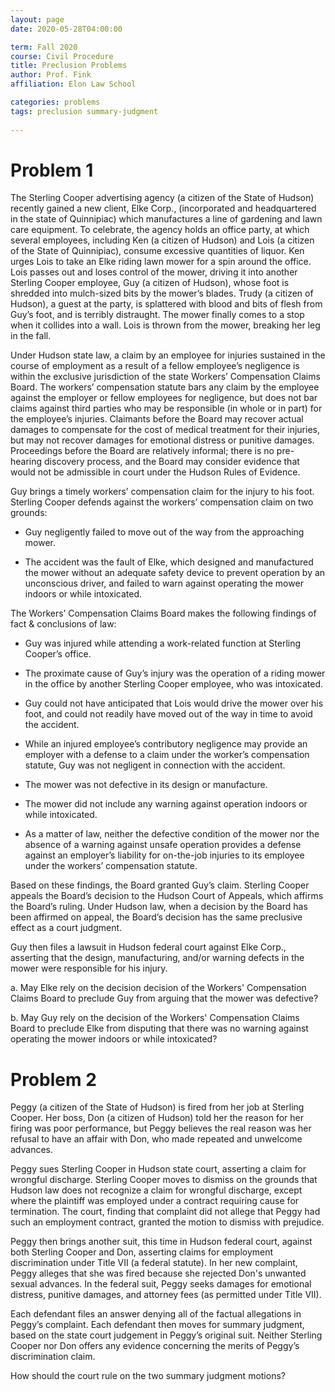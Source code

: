 ```yaml
---
layout: page 
date: 2020-05-28T04:00:00

term: Fall 2020
course: Civil Procedure 
title: Preclusion Problems
author: Prof. Fink
affiliation: Elon Law School 

categories: problems 
tags: preclusion summary-judgment 
  
---
```


# Problem 1

The Sterling Cooper advertising agency (a citizen of the State of Hudson) recently gained a new client, Elke Corp., (incorporated and headquartered in the state of Quinnipiac) which manufactures a line of gardening and lawn care equipment. To celebrate, the agency holds an office party, at which several employees, including Ken (a citizen of Hudson) and Lois (a citizen of the State of Quinnipiac), consume excessive quantities of liquor. Ken urges Lois to take an Elke riding lawn mower for a spin around the office. Lois passes out and loses control of the mower, driving it into another Sterling Cooper employee, Guy (a citizen of Hudson), whose foot is shredded into mulch-sized bits by the mower’s blades. Trudy (a citizen of Hudson), a guest at the party, is splattered with blood and bits of flesh from Guy’s foot, and is terribly distraught. The mower finally comes to a stop when it collides into a wall. Lois is thrown from the mower, breaking her leg in the fall. 

Under Hudson state law, a claim by an employee for injuries sustained in the course of employment as a result of a fellow employee’s negligence is within the exclusive jurisdiction of the state Workers’ Compensation Claims Board. The workers’ compensation statute bars any claim by the employee against the employer or fellow employees for negligence, but does not bar claims against third parties who may be responsible (in whole or in part) for the employee’s injuries. Claimants before the Board may recover actual damages to compensate for the cost of medical treatment for their injuries, but may not recover damages for emotional distress or punitive damages. Proceedings before the Board are relatively informal; there is no pre-hearing discovery process, and the Board may consider evidence that would not be admissible in court under the Hudson Rules of Evidence.

Guy brings a timely workers’ compensation claim for the injury to his foot. Sterling Cooper defends against the workers’ compensation claim on two grounds: 

- Guy negligently failed to move out of the way from the approaching mower.

- The accident was the fault of Elke, which designed and manufactured the mower without an adequate safety device to prevent operation by an unconscious driver, and failed to warn against operating the mower indoors or while intoxicated.

The Workers’ Compensation Claims Board makes the following findings of fact & conclusions of law:

- Guy was injured while attending a work-related function at Sterling Cooper’s office.

- The proximate cause of Guy’s injury was the operation of a riding mower in the office by another Sterling Cooper employee, who was intoxicated.

- Guy could not have anticipated that Lois would drive the mower over his foot, and could not readily have moved out of the way in time to avoid the accident.

- While an injured employee’s contributory negligence may provide an employer with a defense to a claim under the worker’s compensation statute, Guy was not negligent in connection with the accident. 

- The mower was not defective in its design or manufacture. 

- The mower did not include any warning against operation indoors or while intoxicated. 

- As a matter of law, neither the defective condition of the mower nor the absence of a warning against unsafe operation provides a defense against an employer’s liability for on-the-job injuries to its employee under the workers’ compensation statute.

Based on these findings, the Board granted Guy’s claim. Sterling Cooper appeals the Board’s decision to the Hudson Court of Appeals, which affirms the Board’s ruling. Under Hudson law, when a decision by the Board has been affirmed on appeal, the Board’s decision has the same preclusive effect as a court judgment. 

Guy then files a lawsuit in Hudson federal court against Elke Corp., asserting that the design, manufacturing, and/or warning defects in the mower were responsible for his injury. 

a. May Elke rely on the decision decision of the Workers' Compensation Claims Board to preclude Guy from arguing that the mower was defective?

b. May Guy rely on the decision of the Workers' Compensation Claims Board to preclude Elke from disputing that there was no warning against operating the mower indoors or while intoxicated?

# Problem 2

Peggy (a citizen of the State of Hudson) is fired from her job at Sterling Cooper. Her boss, Don (a citizen of Hudson) told her the reason for her firing was poor performance, but Peggy believes the real reason was her refusal to have an affair with Don, who made repeated and unwelcome advances.

Peggy sues Sterling Cooper in Hudson state court, asserting a claim for wrongful discharge. Sterling Cooper moves to dismiss on the grounds that Hudson law does not recognize a claim for wrongful discharge, except where the plaintiff was employed under a contract requiring cause for termination. The court, finding that complaint did not allege that Peggy had such an employment contract, granted the motion to dismiss with prejudice. 

Peggy then brings another suit, this time in Hudson federal court, against both Sterling Cooper and Don, asserting claims for employment discrimination under Title VII (a federal statute). In her new complaint, Peggy alleges that she was fired because she rejected Don's unwanted sexual advances. In the federal suit, Peggy seeks damages for emotional distress, punitive damages, and attorney fees (as permitted under Title VII). 

Each defendant files an answer denying all of the factual allegations in Peggy’s complaint. Each defendant then moves for summary judgment, based on the state court judgement in Peggy’s original suit. Neither Sterling Cooper nor Don offers any evidence concerning the merits of Peggy’s discrimination claim. 

How should the court rule on the two summary judgment motions?


